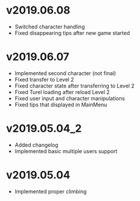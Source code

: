 # v2019.06.08

- Switched character handling
- Fixed disappearing tips after new game started

# v2019.06.07

- Implemented second character (not final)
- Fixed transfer to Level 2
- Fixed character state after transferring to Level 2
- Fixed Turel loading after reload Level 2
- Fixed user input and character manipulations
- Fixed tips that displayed in MainMenu

# v2019.05.04_2

- Added changelog
- Implemented basic multiple users support

# v2019.05.04

- Implemented proper climbing